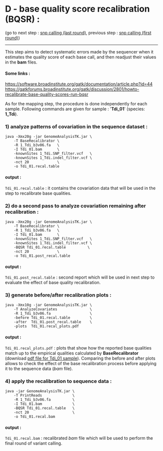 
# D - base quality score recalibration (BQSR) :

(go to next step : [snp calling (last round)](../D_snp_calling_round0), previous step : [snp calling (first round)](../F_snp_calling_round1))

---------

This step aims to detect systematic errors made by the sequencer when it estimates the quality score of each base call,
and then readjust their values in the **bam** files.

#### Some links :
https://software.broadinstitute.org/gatk/documentation/article.php?id=44
https://gatkforums.broadinstitute.org/gatk/discussion/2801/howto-recalibrate-base-quality-scores-run-bqsr

As for the mapping step, the procedure is done independently for each sample. 
Following commands are given for sample : '**Tdi_01**' (species: **1_Tdi**).


### 1) analyze patterns of covariation in the sequence dataset :

````
java -Xmx20g -jar GenomeAnalysisTK.jar \
    -T BaseRecalibrator \
    -R 1_Tdi_b3v06.fa   \
    -I Tdi_01.bam       \
    -knownSites 1_Tdi.SNP_filter.vcf   \
    -knownSites 1_Tdi.indel_filter.vcf \
    -nct 20             \
    -o Tdi_01.recal.table
````
#### output :
`Tdi_01.recal.table` : it contains the covariation data that will be used in the step to recalibrate base qualities.



### 2) do a second pass to analyze covariation remaining after recalibration :


````
java -Xmx20g -jar GenomeAnalysisTK.jar \
    -T BaseRecalibrator \
    -R 1_Tdi_b3v06.fa   \
    -I Tdi_01.bam       \
    -knownSites 1_Tdi.SNP_filter.vcf   \
    -knownSites 1_Tdi.indel_filter.vcf \
    -BQSR Tdi_01.recal.table          \
    -nct 20             \
    -o Tdi_01.post_recal.table
````
#### output :
`Tdi_01.post_recal.table` : second report which will be used in next step to evaluate the effect of base quality recalibration.



### 3) generate before/after recalibration plots :


````
java -Xmx10g -jar GenomeAnalysisTK.jar \
    -T AnalyzeCovariates               \
    -R 1_Tdi_b3v06.fa                  \
    -before Tdi_01.recal.table         \
    -after  Tdi_01.post_recal.table    \
    -plots  Tdi_01.recal_plots.pdf
````
#### output :
`Tdi_01.recal_plots.pdf` : plots that show how the reported base qualities match up to the empirical qualities 
calculated by **BaseRecalibrator** (download [pdf file for Tdi_01 sample](Tbi_01.recal_plots.pdf)). Comparing the before and after plots allows to check the effect of the base recalibration process before applying it to the sequence data (*bam* file).



### 4) apply the recalibration to sequence data :

````
java -jar GenomeAnalysisTK.jar \
    -T PrintReads              \
    -R 1_Tdi_b3v06.fa          \
    -I Tdi_01.bam              \
    -BQSR Tdi_01.recal.table   \
    -nct 20                    \
    -o Tdi_01.recal.bam
````
#### output :
`Tdi_01.recal.bam` : recalibrated *bam* file which will be used to perform the final round of variant calling.



